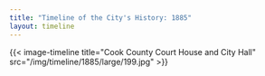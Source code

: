 ```yaml
---
title: "Timeline of the City's History: 1885"
layout: timeline
---
```


{{< image-timeline title="Cook County Court House and City Hall" src="/img/timeline/1885/large/199.jpg" >}}
